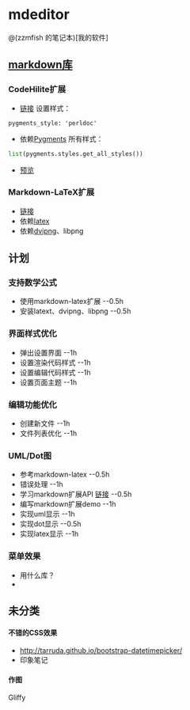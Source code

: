 # mdeditor

@(zzmfish 的笔记本)[我的软件]

## [markdown库](https://pythonhosted.org/Markdown/)
### CodeHilite扩展
* [链接](https://pythonhosted.org/Markdown/extensions/code_hilite.html)
设置样式：
```
pygments_style: 'perldoc'
```
* 依赖[Pygments](http://pygments.org/)
所有样式：
```python
list(pygments.styles.get_all_styles())
```
* [预览](http://help.farbox.com/pygments.html)

### Markdown-LaTeX扩展
* [链接](https://github.com/justinvh/Markdown-LaTeX)
* 依赖[latex](http://www.latex-project.org/)
* 依赖[dvipng](http://sourceforge.net/projects/dvipng/)、libpng

## 计划
### 支持数学公式
* 使用markdown-latex扩展      --0.5h
* 安装latext、dvipng、libpng  --0.5h


### 界面样式优化
* 弹出设置界面       --1h
* 设置渲染代码样式   --1h
* 设置编辑代码样式   --1h
* 设置页面主题       --1h

### 编辑功能优化
* 创建新文件  --1h
* 文件列表优化  --1h

### UML/Dot图
* 参考markdown-latex  --0.5h
* 错误处理   --1h
* 学习markdown扩展API [链接](https://pythonhosted.org/Markdown/extensions/api.html)    --0.5h
* 编写markdown扩展demo   --1h
* 实现uml显示  --1h
* 实现dot显示  --0.5h
* 实现latex显示  --1h

### 菜单效果
* 用什么库？
* 


## 未分类
#### 不错的CSS效果
* http://tarruda.github.io/bootstrap-datetimepicker/  
* 印象笔记

#### 作图
Gliffy